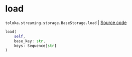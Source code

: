 # load
`toloka.streaming.storage.BaseStorage.load` | [Source code](https://github.com/Toloka/toloka-kit/blob/v1.2.3/src/streaming/storage.py#L34)

```python
load(
    self,
    base_key: str,
    keys: Sequence[str]
)
```

